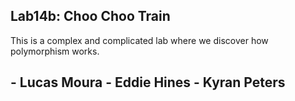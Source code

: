 ## Lab14b: Choo Choo Train
This is a complex and complicated lab where we discover how polymorphism works.
## - Lucas Moura  - Eddie Hines - Kyran Peters
